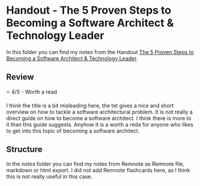 # Handout - The 5 Proven Steps to Becoming a Software Architect & Technology Leader

In this folder you can find my notes from the Handout [The 5 Proven Steps to Becoming a Software Architect & Technology Leader](https://topdeveloperacademy.com/the-5-proven-steps-to-becoming-a-software-architect-technology-leader).

## Review

⭐ 4/5 - Worth a read

I think the title is a bit misleading here, the tet gives a nice and short overview on how to tackle a software architectural problem. It is not really a direct guide on how to become a software architect. I think there is more to it than this guide suggests. Anyhow it is a worth a reda for anyone who likes to get into this topic of becoming a software architect.

## Structure

In the *notes* folder you can find my notes from Remnote as Remnote file, markdown or html export. I did not add Remnote flashcards here, as I think this is not really useful in this case.

